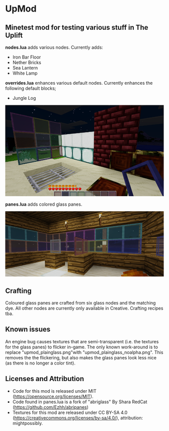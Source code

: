 UpMod
===

Minetest mod for testing various stuff in The Uplift
---

**nodes.lua** adds various nodes. Currently adds:
- Iron Bar Floor
- Nether Bricks
- Sea Lantern
- White Lamp

**overrides.lua** enhances various default nodes. Currently enhances the following default blocks; 
- Jungle Log

![alt text](https://github.com/mightpossibly/upmod/blob/main/allnodes.png)

**panes.lua** adds colored glass panes.

![alt text](https://github.com/mightpossibly/upmod/blob/main/screenshot.png)

Crafting
---------
Coloured glass panes are crafted from six glass nodes and the matching dye.
All other nodes are currently only available in Creative. Crafting recipes tba.

Known issues
---------
An engine bug causes textures that are semi-transparent (i.e. the textures for the glass panes) to flicker in-game. The only known work-around is to replace "upmod_plainglass.png"with "upmod_plainglass_noalpha.png". This removes the the flickering, but also makes the glass panes look less nice (as there is no longer a color tint).

Licenses and Attribution 
-----------------------
- Code for this mod is released under MIT (https://opensource.org/licenses/MIT).
- Code found in panes.lua is a fork of "abriglass" By Shara RedCat (https://github.com/Ezhh/abripanes)
- Textures for this mod are released under CC BY-SA 4.0 (https://creativecommons.org/licenses/by-sa/4.0/), attribution: mightpossibly.
